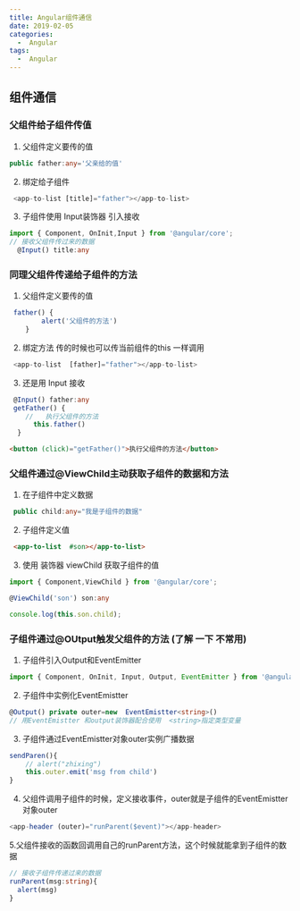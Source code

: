 ```yaml
---
title: Angular组件通信
date: 2019-02-05
categories:
  -  Angular
tags:
  -  Angular
---
```


## 组件通信

### 父组件给子组件传值
1.  父组件定义要传的值
```ts
public father:any='父亲给的值'
```
2. 绑定给子组件
```ts
 <app-to-list [title]="father"></app-to-list>
```
3. 子组件使用 Input装饰器 引入接收
```ts
import { Component, OnInit,Input } from '@angular/core';
// 接收父组件传过来的数据
  @Input() title:any
```
### 同理父组件传递给子组件的方法
1. 父组件定义要传的值
```ts
 father() {
        alert('父组件的方法')
    }
```
2. 绑定方法  传的时候也可以传当前组件的this 一样调用
```ts
 <app-to-list  [father]="father"></app-to-list>
```
3. 还是用 Input 接收
```ts
 @Input() father:any
 getFather() {
    //   执行父组件的方法
      this.father()
  }
```
```html
<button (click)="getFather()">执行父组件的方法</button>
```

### 父组件通过@ViewChild主动获取子组件的数据和方法
1. 在子组件中定义数据
```ts
 public child:any="我是子组件的数据"
```
2. 子组件定义值
```html
 <app-to-list  #son></app-to-list>
```
3. 使用 装饰器 viewChild 获取子组件的值
```ts
import { Component,ViewChild } from '@angular/core';

@ViewChild('son') son:any

console.log(this.son.child);
```
### 子组件通过@OUtput触发父组件的方法 (了解 一下 不常用)
1. 子组件引入Output和EventEmitter
```ts
import { Component, OnInit, Input, Output, EventEmitter } from '@angular/core';
```
2. 子组件中实例化EventEmistter
```ts
@Output() private outer=new  EventEmistter<string>()
// 用EventEmistter 和output装饰器配合使用  <string>指定类型变量
```
3. 子组件通过EventEmistter对象outer实例广播数据
```ts
sendParen(){
    // alert("zhixing")
    this.outer.emit('msg from child')
}
```
4. 父组件调用子组件的时候，定义接收事件，outer就是子组件的EventEmistter对象outer
```ts
<app-header (outer)="runParent($event)"></app-header>
```
5.父组件接收的函数回调用自己的runParent方法，这个时候就能拿到子组件的数据
```ts
// 接收子组件传递过来的数据
runParent(msg:string){
  alert(msg)
}
```
